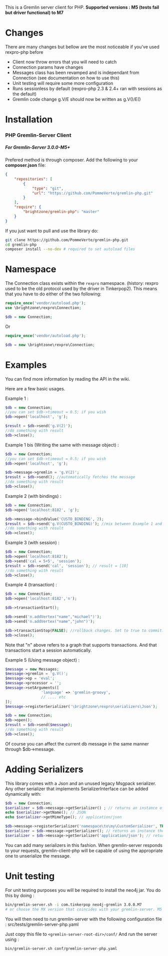 This is a Gremlin server client for PHP. **Supported versions : M5 (tests fail but driver functional) to M7**

Changes
=======
There are many changes but bellow are the most noticeable if you've used rexpro-php before

- Client now throw errors that you will need to catch
- Connection params have changes
- Messages class has been revamped and is independant from Connection (see documentation on how to use this)
- Unit testing will require some more configuration
- Runs sessionless by default (rexpro-php 2.3 & 2.4+ ran with sessions as the default)
- Gremlin code change g.V/E should now be written as g.V()/E()


Installation
============

### PHP Gremlin-Server Client

##### For Gremlin-Server 3.0.0-M5+

Prefered method is through composer. Add the following to your **composer.json** file:

```json
{
    "repositories": [
        {
            "type": "git",
            "url": "https://github.com/PommeVerte/gremlin-php.git"
        }
    ],
    "require": {
        "brightzone/gremlin-php": "master"
    }
}
```

If you just want to pull and use the library do:

```bash
git clone https://github.com/PommeVerte/gremlin-php.git
cd gremlin-php
composer install --no-dev # required to set autoload files
```

Namespace
=========

The Connection class exists within the `rexpro` namespace. (history: rexpro used to be the old protocol used by the driver in Tinkerpop2). This means that you have to do either of the two following:

```php
require_once('vendor/autoload.php');
use \brightzone\rexpro\Connection;

$db = new Connection;
```

Or

```php
require_once('vendor/autoload.php');

$db = new \brightzone\rexpro\Connection;
```

Examples
========

You can find more information by reading the API in the wiki.

Here are a few basic usages.

Example 1 :

```php
$db = new Connection;
//you can set $db->timeout = 0.5; if you wish
$db->open('localhost', 'g');

$result = $db->send('g.V(2)');
//do something with result
$db->close();
```

Example 1 bis (Writing the same with message object) :
```php
$db = new Connection;
//you can set $db->timeout = 0.5; if you wish
$db->open('localhost', 'g');

$db->message->gremlin = 'g.V(2)';
$result = $db->send(); //automatically fetches the message
//do something with result
$db->close();
```


Example 2 (with bindings) :

```php
$db = new Connection;
$db->open('localhost:8182', 'g');

$db->message->bindValue('CUSTO_BINDING', 2);
$result = $db->send('g.V(CUSTO_BINDING)'); //mix between Example 1 and 1B
//do something with result
$db->close();
```

Example 3 (with session) :

```php
$db = new Connection;
$db->open('localhost:8182');
$db->send('cal = 5+5', 'session');
$result = $db->send('cal', 'session'); // result = [10]
//do something with result
$db->close();
```

Example 4 (transaction) :

```php
$db = new Connection;
$db->open('localhost:8182','n');

$db->transactionStart();

$db->send('n.addVertex("name","michael")');
$db->send('n.addVertex("name","john")');

$db->transactionStop(FALSE); //rollback changes. Set to true to commit.
$db->close();
```
Note that "n" above refers to a graph that supports transactions. And that transactions start a session automatically.

Example 5 (Using message object) :

```php
$message = new Messages;
$message->gremlin = 'g.V()';
$message->op = 'eval';
$message->processor = '';
$message->setArguments([
				'language' => 'gremlin-groovy',
				// .... etc
]);
$message->registerSerializer('\brightzone\rexpro\serializers\Json');

$db = new Connection;
$db->open();
$result = $db->send($message);
//do something with result
$db->close();
```
Of course you can affect the current db message in the same manner through $db->message.

Adding Serializers
==================

This library comes with a Json and an unused legacy Msgpack serializer. Any other serializer that implements SerializerInterface can be added dynamically with:

```php
$db = new Connection;
$serializer = $db->message->getSerializer() ; // returns an instance of the default JSON serializer
echo $serializer->getName(); // JSON
echo $serializer->getMimeType(); // application/json

$db->message->registerSerializer('namespace\to\my\CustomSerializer', TRUE); // sets this as default
$serializer = $db->message->getSerializer(); // returns an instance the CustomSerializer serializer (default)
$serializer = $db->message->getSerializer('application/json'); // returns an instance the JSON serializer
```
You can add many serializers in this fashion. When gremlin-server responds to your requests, gremlin-client-php will be capable of using the appropriate one to unserialize the message.

Unit testing
============

For unit testing purposes you will be required to install the neo4j jar. You do this by doing :

```bash
bin/gremlin-server.sh -i com.tinkerpop neo4j-gremlin 3.0.0.M7
# or choose the MX version that coincides with your gremlin-server. M5 for example
```

You will then need to run gremlin-server with the following configuration file : src/tests/gremlin-server-php.yaml

Just copy this file to `<gremlin-server-root-dir>/conf/`
And run the server using :

```bash
bin/gremlin-server.sh conf/gremlin-server-php.yaml
```

